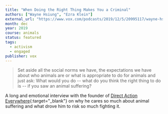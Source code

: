 ```yaml
---
title: "When Doing the Right Thing Makes You a Criminal"
authors: ["Wayne Hsiung", "Ezra Klein"]
external_url: "https://www.vox.com/podcasts/2019/12/5/20995117/wayne-hsiung-animal-rights-the-ezra-klein-show"
month: dec
year: 2019
course: animals
status: featured
tags:
  - activism
  - engaged
publisher: vox
---
```


> Set aside all the social norms we have, the expectations we have about who animals are or what is appropriate to do for animals and just ask: What would you do -- what do you think the right thing to do is -- if you saw an animal suffering?

A long and emotional interview with the founder of [Direct Action Everywhere](https://www.directactioneverywhere.com){:target="_blank"} on why he cares so much about animal suffering and what drove him to risk so much fighting it.
